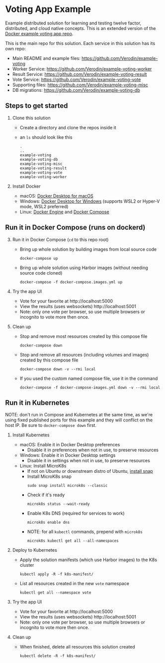 # Voting App Example

Example distributed solution for learning and testing twelve factor, distributed, and cloud native concepts. This is an extended version of the [Docker example voting app repo](https://github.com/dockersamples/example-voting-app).

This is the main repo for this solution. Each service in this solution has its own repo:

- Main README and example files: https://github.com/Verodin/example-voting
- Worker Service: https://github.com/Verodin/example-voting-worker
- Result Service: https://github.com/Verodin/example-voting-result
- Vote Service: https://github.com/Verodin/example-voting-vote
- Supporting files: https://github.com/Verodin/example-voting-misc
- DB migrations: https://github.com/Verodin/example-voting-db 

## Steps to get started

1. Clone this solution
    - Create a directory and clone the repos inside it
    - an `ls` should look like this

      ```shell
      .
      ..
      example-voting
      example-voting-db
      example-voting-misc
      example-voting-result
      example-voting-vote
      example-voting-worker
      ```

2. Install Docker
    - macOS: [Docker Desktop for macOS](https://hub.docker.com/editions/community/docker-ce-desktop-mac)
    - Windows: [Docker Desktop for Windows](https://hub.docker.com/editions/community/docker-ce-desktop-windows/) (supports WSL2 or Hyper-V mode, WSL2 preferred)
    - Linux: [Docker Engine](https://docs.docker.com/engine/install/) and [Docker Compose](https://docs.docker.com/compose/install/#install-compose-on-linux-systems)

## Run it in Docker Compose (runs on dockerd)
3. Run it in Docker Compose (`cd` to this repo root)
    - Bring up whole solution by building images from local source code
      ```shell
      docker-compose up
      ```
    - Bring up whole solution using Harbor images (without needing source code cloned)
      ```shell
      docker-compose -f docker-compose.images.yml up
      ```

4. Try the app UI
    - Vote for your favorite at http://localhost:5000
    - View the results (uses websockets) http://localhost:5001
    - Note: only one vote per browser, so use multiple browsers or incognito to vote more then once.

5. Clean up
    - Stop and remove most resources created by this compose file
      ```shell
      docker-compose down
      ```
    - Stop and remove all resources (including volumes and images) created by this compose file
      ```shell
      docker-compose down -v --rmi local
      ```
    - If you used the custom named compose file, use it in the command
      ```shell
      docker-compose -f docker-compose-images.yml down -v --rmi local
## Run it in Kubernetes

NOTE: don't run in Compose and Kubernetes at the same time, as we're using fixed published ports for this example and they will conflict on the host IP. Be sure to `docker-compose down` first.

1. Install Kubernetes
    - macOS: Enable it in Docker Desktop preferences
        - Disable it in preferences when not in use, to preserve resources
    - Windows: Enable it in Docker Desktop settings
        - Disable it in settings when not in use, to preserve resources
    - Linux: Install MicroK8s
        - If not on Ubuntu or downstream distro of Ubuntu, [install snap](https://snapcraft.io/docs/installing-snapd)
        - Install MicroK8s snap
          ```shell
          sudo snap install microk8s --classic
          ```
        - Check if it's ready
          ```shell
          microk8s status --wait-ready
          ```
        - Enable K8s DNS (required for services to work)
          ```shell
          microk8s enable dns
          ```
        - NOTE: for all `kubectl` commands, prepend with `microk8s`
          ```shell
          microk8s kubectl get all --all-namespaces
          ```

2. Deploy to Kubernetes
    - Apply the solution manifests (which use Harbor images) to the K8s cluster
      ```shell
      kubectl apply -R -f k8s-manifest/
      ```
    - List all resources created in the new `vote` namespace
      ```shell
      kubectl get all --namespace vote
      ```

3. Try the app UI
    - Vote for your favorite at http://localhost:5000
    - View the results (uses websockets) http://localhost:5001
    - Note: only one vote per browser, so use multiple browsers or incognito to vote more then once.

4. Clean up
    - When finished, delete all resources this solution created
      ```shell
      kubectl delete -R -f k8s-manifest/
      ```

